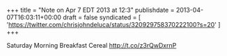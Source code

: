 +++
title = "Note on Apr 7 EDT 2013 at 12:3"
publishdate = 2013-04-07T16:03:11+00:00
draft = false
syndicated = [ 'https://twitter.com/chrisjohndeluca/status/320929758370222100?s=20' ]
+++

Saturday Morning Breakfast Cereal http://t.co/z3rQwDxrnP

